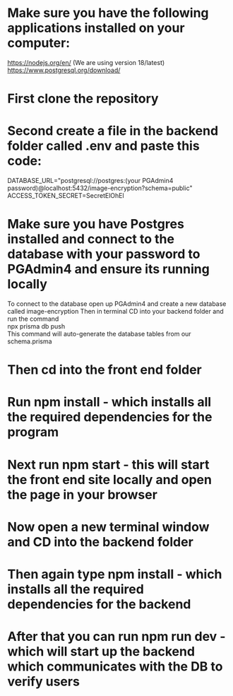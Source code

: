 # Make sure you have the following applications installed on your computer:

https://nodejs.org/en/ (We are using version 18/latest)  
https://www.postgresql.org/download/

# First clone the repository

# Second create a file in the backend folder called .env and paste this code:

DATABASE_URL="postgresql://postgres:(your PGAdmin4 password)@localhost:5432/image-encryption?schema=public"  
ACCESS_TOKEN_SECRET=SecretElOhEl

# Make sure you have Postgres installed and connect to the database with your password to PGAdmin4 and ensure its running locally

To connect to the database open up PGAdmin4 and create a new database called image-encryption
Then in terminal CD into your backend folder and run the command  
npx prisma db push  
This command will auto-generate the database tables from our schema.prisma

# Then cd into the front end folder

# Run npm install - which installs all the required dependencies for the program

# Next run npm start - this will start the front end site locally and open the page in your browser

# Now open a new terminal window and CD into the backend folder

# Then again type npm install - which installs all the required dependencies for the backend

# After that you can run npm run dev - which will start up the backend which communicates with the DB to verify users
